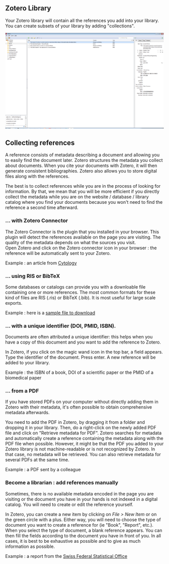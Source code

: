 ## Zotero Library

Your Zotero library will contain all the references you add into your library. You can create subsets of your library by adding "collections".

![zotero interface](../img/interface/zotero-interface.png)


## Collecting references

A reference consists of metadata describing a document and allowing you to easily find the document later. Zotero structures the metadata you collect about documents. When you cite your documents with Zotero, it will then generate consistent bibliographies. Zotero also allows you to store digital files along with the references.

The best is to collect references while you are in the process of looking for information. By that, we mean that you will be more efficient if you directly collect the metadata while you are on the website / database / library catalog where you find your documents because you won't need to find the reference a second time afterward.


### ... with Zotero Connector

The Zotero Connector is the plugin that you installed in your browser. This plugin will detect the references available on the page you are visiting. The quality of the metadata depends on what the sources you visit.   
Open Zotero and click on the Zotero connector icon in your browser : the reference will be automatically sent to your Zotero.

Example : an article from [Cytology](https://doi.org/10.1007/s00004-009-0012-x)


### ... using RIS or BibTeX 

Some databases or catalogs can provide you with a downloable file containing one or more references. The most common formats for these kind of files are RIS (.ris) or BibTeX (.bib). It is most useful for large scale exports. 

Example : here is a [sample file to download](https://github.com/epfllibrary/zotero-course/blob/master/docs/references.zip)


### ... with a unique identifier (DOI, PMID, ISBN). 

Documents are often attributed a unique identifier: this helps when you have a copy of this document and you want to add the reference to Zotero. 

In Zotero, if you click on the magic wand icon in the top bar, a field appears. Type the identifier of the document. Press enter. A new reference will be added to your library.

Example : the ISBN of a book, DOI of a scientific paper or the PMID of a biomedical paper


### ... from a PDF

If you have stored PDFs on your computer without directly adding them in Zotero with their metadata, it's often possible to obtain comprehensive metadata afterwards. 

You need to add the PDF in Zotero, by dragging it from a folder and dropping it in your library. Then, do a right-click on the newly added PDF file and click on "Retrieve metadata for PDF". Zotero searches for metadata and automatically create a reference containing the metadata along with the PDF file when possible. However, it might be that the PDF you added to your Zotero library is not machine-readable or is not recognized by Zotero. In that case, no metadata will be retrieved. You can also retrieve metadata for several PDFs at the same time.

Example : a PDF sent by a colleague


### Become a librarian : add references manually

Sometimes, there is no available metadata encoded in the page you are visiting or the document you have in your hands is not indexed in a digital catalog. You will need to create or edit the reference yourself.   

In Zotero, you can create a new item by clicking on *File > New Item* or on the green circle with a plus. Either way, you will need to choose the type of document you want to create a reference for (ie "Book", "Report", etc.). When you select the type of document, a blank reference appears. You can then fill the fields according to the document you have in front of you. In all cases, it is best to be exhaustive as possible and to give as much information as possible. 

Example : a report from the [Swiss Federal Statistical Office](https://www.bfs.admin.ch/bfs/en/home/statistics/catalogues-databases/publications.assetdetail.3862240.html)

